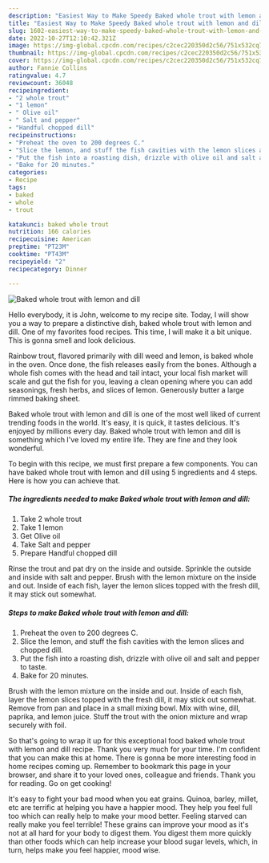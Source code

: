 ```yaml
---
description: "Easiest Way to Make Speedy Baked whole trout with lemon and dill"
title: "Easiest Way to Make Speedy Baked whole trout with lemon and dill"
slug: 1602-easiest-way-to-make-speedy-baked-whole-trout-with-lemon-and-dill
date: 2022-10-27T12:10:42.321Z
image: https://img-global.cpcdn.com/recipes/c2cec220350d2c56/751x532cq70/baked-whole-trout-with-lemon-and-dill-recipe-main-photo.jpg
thumbnail: https://img-global.cpcdn.com/recipes/c2cec220350d2c56/751x532cq70/baked-whole-trout-with-lemon-and-dill-recipe-main-photo.jpg
cover: https://img-global.cpcdn.com/recipes/c2cec220350d2c56/751x532cq70/baked-whole-trout-with-lemon-and-dill-recipe-main-photo.jpg
author: Fannie Collins
ratingvalue: 4.7
reviewcount: 36048
recipeingredient:
- "2 whole trout"
- "1 lemon"
- " Olive oil"
- " Salt and pepper"
- "Handful chopped dill"
recipeinstructions:
- "Preheat the oven to 200 degrees C."
- "Slice the lemon, and stuff the fish cavities with the lemon slices and chopped dill."
- "Put the fish into a roasting dish, drizzle with olive oil and salt and pepper to taste."
- "Bake for 20 minutes."
categories:
- Recipe
tags:
- baked
- whole
- trout

katakunci: baked whole trout 
nutrition: 166 calories
recipecuisine: American
preptime: "PT23M"
cooktime: "PT43M"
recipeyield: "2"
recipecategory: Dinner

---
```



![Baked whole trout with lemon and dill](https://img-global.cpcdn.com/recipes/c2cec220350d2c56/751x532cq70/baked-whole-trout-with-lemon-and-dill-recipe-main-photo.jpg)

Hello everybody, it is John, welcome to my recipe site. Today, I will show you a way to prepare a distinctive dish, baked whole trout with lemon and dill. One of my favorites food recipes. This time, I will make it a bit unique. This is gonna smell and look delicious.

Rainbow trout, flavored primarily with dill weed and lemon, is baked whole in the oven. Once done, the fish releases easily from the bones. Although a whole fish comes with the head and tail intact, your local fish market will scale and gut the fish for you, leaving a clean opening where you can add seasonings, fresh herbs, and slices of lemon. Generously butter a large rimmed baking sheet.

Baked whole trout with lemon and dill is one of the most well liked of current trending foods in the world. It's easy, it is quick, it tastes delicious. It's enjoyed by millions every day. Baked whole trout with lemon and dill is something which I've loved my entire life. They are fine and they look wonderful.


To begin with this recipe, we must first prepare a few components. You can have baked whole trout with lemon and dill using 5 ingredients and 4 steps. Here is how you can achieve that.

<!--inarticleads1-->

##### The ingredients needed to make Baked whole trout with lemon and dill:

1. Take 2 whole trout
1. Take 1 lemon
1. Get  Olive oil
1. Take  Salt and pepper
1. Prepare Handful chopped dill


Rinse the trout and pat dry on the inside and outside. Sprinkle the outside and inside with salt and pepper. Brush with the lemon mixture on the inside and out. Inside of each fish, layer the lemon slices topped with the fresh dill, it may stick out somewhat. 

<!--inarticleads2-->

##### Steps to make Baked whole trout with lemon and dill:

1. Preheat the oven to 200 degrees C.
1. Slice the lemon, and stuff the fish cavities with the lemon slices and chopped dill.
1. Put the fish into a roasting dish, drizzle with olive oil and salt and pepper to taste.
1. Bake for 20 minutes.


Brush with the lemon mixture on the inside and out. Inside of each fish, layer the lemon slices topped with the fresh dill, it may stick out somewhat. Remove from pan and place in a small mixing bowl. Mix with wine, dill, paprika, and lemon juice. Stuff the trout with the onion mixture and wrap securely with foil. 

So that's going to wrap it up for this exceptional food baked whole trout with lemon and dill recipe. Thank you very much for your time. I'm confident that you can make this at home. There is gonna be more interesting food in home recipes coming up. Remember to bookmark this page in your browser, and share it to your loved ones, colleague and friends. Thank you for reading. Go on get cooking!

It's easy to fight your bad mood when you eat grains. Quinoa, barley, millet, etc are terrific at helping you have a happier mood. They help you feel full too which can really help to make your mood better. Feeling starved can really make you feel terrible! These grains can improve your mood as it's not at all hard for your body to digest them. You digest them more quickly than other foods which can help increase your blood sugar levels, which, in turn, helps make you feel happier, mood wise.
